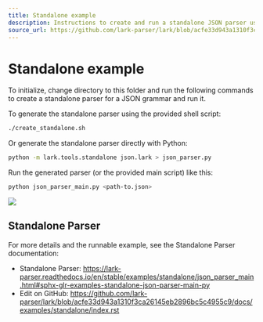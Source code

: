 ```yaml
---
title: Standalone example
description: Instructions to create and run a standalone JSON parser using Lark, including commands to generate a standalone parser and run it, with a link to the source.
source_url: https://github.com/lark-parser/lark/blob/acfe33d943a1310f3ca26145eb2896bc5c4955c9/docs/examples/standalone/index.rst
---
```


# Standalone example

To initialize, change directory to this folder and run the following commands to create a standalone parser for a JSON grammar and run it.

To generate the standalone parser using the provided shell script:

```bash
./create_standalone.sh

```

Or generate the standalone parser directly with Python:

```bash
python -m lark.tools.standalone json.lark > json_parser.py

```

Run the generated parser (or the provided main script) like this:

```bash
python json_parser_main.py <path-to.json>

```


![](https://lark-parser.readthedocs.io/en/stable/_images/sphx_glr_json_parser_main_thumb.png)

## Standalone Parser

For more details and the runnable example, see the Standalone Parser documentation:

- Standalone Parser: https://lark-parser.readthedocs.io/en/stable/examples/standalone/json_parser_main.html#sphx-glr-examples-standalone-json-parser-main-py
- Edit on GitHub: https://github.com/lark-parser/lark/blob/acfe33d943a1310f3ca26145eb2896bc5c4955c9/docs/examples/standalone/index.rst

